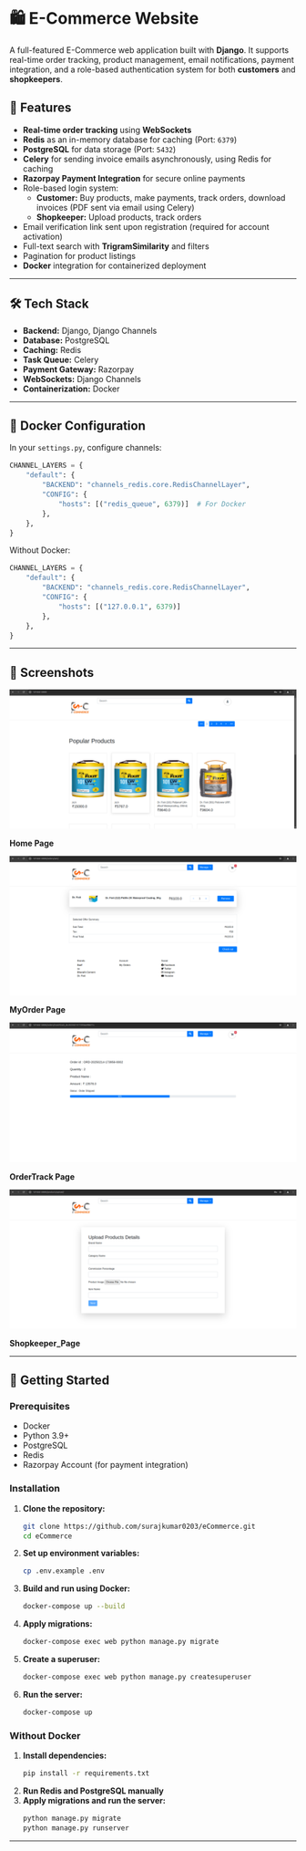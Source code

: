 # 🛍️ E-Commerce Website

A full-featured E-Commerce web application built with **Django**. It supports real-time order tracking, product management, email notifications, payment integration, and a role-based authentication system for both **customers** and **shopkeepers**.

## 🚀 Features

- **Real-time order tracking** using **WebSockets**
- **Redis** as an in-memory database for caching (Port: `6379`)
- **PostgreSQL** for data storage (Port: `5432`)
- **Celery** for sending invoice emails asynchronously, using Redis for caching
- **Razorpay Payment Integration** for secure online payments
- Role-based login system:
  - **Customer:** Buy products, make payments, track orders, download invoices (PDF sent via email using Celery)
  - **Shopkeeper:** Upload products, track orders
- Email verification link sent upon registration (required for account activation)
- Full-text search with **TrigramSimilarity** and filters
- Pagination for product listings
- **Docker** integration for containerized deployment

---

## 🛠️ Tech Stack
- **Backend:** Django, Django Channels
- **Database:** PostgreSQL
- **Caching:** Redis
- **Task Queue:** Celery
- **Payment Gateway:** Razorpay
- **WebSockets:** Django Channels
- **Containerization:** Docker

---

## 🐳 Docker Configuration
In your `settings.py`, configure channels:
```python
CHANNEL_LAYERS = {
    "default": {
        "BACKEND": "channels_redis.core.RedisChannelLayer",
        "CONFIG": {
            "hosts": [("redis_queue", 6379)]  # For Docker
        },
    },
}
```

Without Docker:
```python
CHANNEL_LAYERS = {
    "default": {
        "BACKEND": "channels_redis.core.RedisChannelLayer",
        "CONFIG": {
            "hosts": [("127.0.0.1", 6379)]
        },
    },
}
```

---

## 📸 Screenshots

![Home_Page](https://github.com/surajkumar0203/eCommerce/blob/branch1/screenshorts/Homepage.png?raw=true)

 **Home Page**

![MyOrder_Page](https://github.com/surajkumar0203/eCommerce/blob/branch1/screenshorts/MyOrder.png?raw=true)

 **MyOrder Page**

![OrderTrack_Page](https://github.com/surajkumar0203/eCommerce/blob/branch1/screenshorts/OrderTrack.png?raw=true)

 **OrderTrack Page**

![Shopkeeper_Page](https://github.com/surajkumar0203/eCommerce/blob/branch1/screenshorts/Shopkeeper.png?raw=true)

 **Shopkeeper_Page**

---

## 🏁 Getting Started
### Prerequisites
- Docker
- Python 3.9+
- PostgreSQL
- Redis
- Razorpay Account (for payment integration)

### Installation
1. **Clone the repository:**
   ```bash
   git clone https://github.com/surajkumar0203/eCommerce.git
   cd eCommerce
   ```

2. **Set up environment variables:**
   ```bash
   cp .env.example .env
   ```

3. **Build and run using Docker:**
   ```bash
   docker-compose up --build
   ```

4. **Apply migrations:**
   ```bash
   docker-compose exec web python manage.py migrate
   ```

5. **Create a superuser:**
   ```bash
   docker-compose exec web python manage.py createsuperuser
   ```

6. **Run the server:**
   ```bash
   docker-compose up
   ```

### Without Docker
1. **Install dependencies:**
   ```bash
   pip install -r requirements.txt
   ```
2. **Run Redis and PostgreSQL manually**
3. **Apply migrations and run the server:**
   ```bash
   python manage.py migrate
   python manage.py runserver
   ```

---



